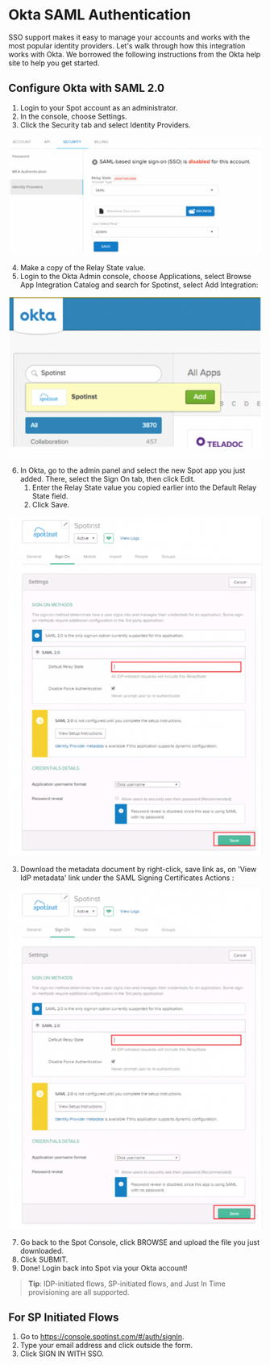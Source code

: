 # Okta SAML Authentication

SSO support makes it easy to manage your accounts and works with the most popular identity providers. Let's walk through how this integration works with Okta. We borrowed the following instructions from the Okta help site to help you get started.

## Configure Okta with SAML 2.0

1. Login to your Spot account as an administrator.
2. In the console, choose Settings.
3. Click the Security tab and select Identity Providers.

<img src="/administration/_media/okta-saml-01.png" />

4. Make a copy of the Relay State value.
5. Login to the Okta Admin console, choose Applications, select Browse App Integration Catalog and search for Spotinst, select Add Integration:

<img src="/administration/_media/okta-saml-02.png" />

6. In Okta, go to the admin panel and select the new Spot app you just added. There, select the Sign On tab, then click Edit.
   1. Enter the Relay State value you copied earlier into the Default Relay State field.
   2. Click Save.

<img src="/administration/_media/okta-saml-03.png" />

3.  Download the metadata document by right-click, save link as, on 'View IdP metadata' link under the SAML Signing Certificates Actions :

<img src="/administration/_media/okta-saml-04.png" />

7. Go back to the Spot Console, click BROWSE and upload the file you just downloaded.
8. Click SUBMIT.
9. Done! Login back into Spot via your Okta account!

> **Tip**: IDP-initiated flows, SP-initiated flows, and Just In Time provisioning are all supported.

## For SP Initiated Flows

1. Go to https://console.spotinst.com/#/auth/signIn.
2. Type your email address and click outside the form.
3. Click SIGN IN WITH SSO.
